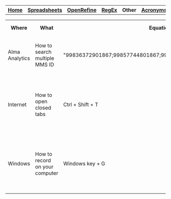 <table style="width:100%">
  <tr>
    <th><a href="home.md">Home</a></th>
    <th><a href="Spreadsheet.md">Spreadsheets</a></th>
    <th><a href="OpenRefine.md">OpenRefine</a></th>
    <th><a href="RegEx.md">RegEx</a></th>
	<th>Other</th>
	<th><a href="Acronyms.md">Acronyms</a></th>
  </tr>
  <table>
	<tr>
		<th>Where</th>
		<th>What</th>
		<th>Equation</th>
		<th>Format</th>
		<th>Date Checked</th>
	</tr>
	<tr>
		<td>Alma Analytics</td>
		<td>How to search multiple MMS ID</td>
		<td> "99836372901867;99857744801867;99857741901867;99844713601867"</td>
		<td>to search by multiple MMSID's, separate by ";" and set the drop down to "is equal to"</td>
		<td>February 2024</td>
	</tr>
	<tr>
		<td>Internet</td>
		<td>How to open closed tabs</td>
		<td> Ctrl + Shift + T</td>
		<td>This opens closed tabs so you don't have to type in the address again by selecting on your keyboard the keys "Ctrl", "Shift" and "T" at the same time</td>
		<td>March 2024</td>
	</tr>
	<tr>
		<td>Windows</td>
		<td>How to record on your computer</td>
		<td> Windows key + G</td>
		<td>This allows you to record on you rcomputer, however, it does not record what you do on your desktop/programs downloaded on your desktop. </td>
		<td>April 2024</td>
	</tr>
</table>
